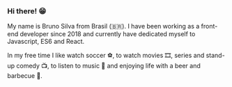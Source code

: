 ### Hi there! 😁

My name is Bruno Silva from Brasil (🇧🇷). I have been working as a front-end developer since 2018 and currently have dedicated myself to Javascript, ES6 and React.

In my free time I like watch soccer ⚽️, to watch movies 🎞️, series and stand-up comedy 📺,  to listen to music 🎵 and enjoying life with a beer and barbecue 🍺.

<!--
**brunosilva/brunosilva** is a ✨ _special_ ✨ repository because its `README.md` (this file) appears on your GitHub profile.

Here are some ideas to get you started:

- 🔭 I’m currently working on ...
- 🌱 I’m currently learning ...
- 👯 I’m looking to collaborate on ...
- 🤔 I’m looking for help with ...
- 💬 Ask me about ...
- 📫 How to reach me: ...
- 😄 Pronouns: ...
- ⚡ Fun fact: ...
-->
